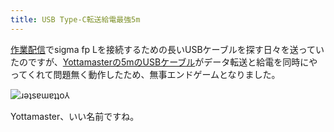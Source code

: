 ```yaml
---
title: USB Type-C転送給電最強5m
---
```

[作業配信](https://www.youtube.com/c/r7kamura)でsigma fp Lを接続するための長いUSBケーブルを探す日々を送っていたのですが、[Yottamasterの5mのUSBケーブル](https://www.amazon.co.jp/dp/B09Y1BY75P)がデータ転送と給電を同時にやってくれて問題無く動作したため、無事エンドゲームとなりました。

![](https://lh3.googleusercontent.com/docs/ADP-6oHfsM78s7Y3VLC7IOecTzJN1lWYjvvhqIalG_QbKJH9JgblCbYF1nROWLC5Di28u3wF_9e4BtmPVdbG7WpHNHxh4ZxwisdlVqHif2RMhMaVQAGY7bxKq8v2fuBAEssMEAo3lhD-1V7vUdFB-9WxOZrsfNh4ZsK7aMUS0fbsR7SY3vtmsSGUllLruWSfO83-eyrPw374fKsygqfbV-Us9epYsVx5Q1_0ICYZen4QXmbNU2W6L0W4Ea1LqBA_XESU1jPwEguVuFrQWy75FrxccXDj6Am2KargqDt6poD-ljPUD0d_fGOePYViIeTUvG_FW6EJJkDH-ksWQgYh1auNqKgVmJhD-diWBeJ2zfXhqfIuybSNNQFwZoRoD_BoxNK2RN7nf-yZKdWNnCRycM6AiVD8QOKyQ07c7kuYKgbJ6uni3q9-z1LC1ybMDrcuoS0aTj3Ro9FV1cRpb50Qpc97bp0-gILP8K4bDtMFpDbLw87lIjvJKGc6VGKAiI7JqOnOSKymOBR4kxFso5-JrUxWPaL4LLopxBpc8omD06lByCJbQbc9BIiW7VP9bHyepyQNmB3qe2uu7J61ZAlkrIKXYIz3AQ6NWWNo-h1tEw4hdqHJZcw5UAoowNY8kIsoe7Dk5iHgF49IIvbVq1MU3xeTlphgUN1C979GjBanYcGC-lhKvAn2TC_1VkrQRcgV9fxuwyyzxb_604imCnw3wOGRsewLm4NGHcUofgSXIT35o17iEIoayeMchLuWaeCj_qoJx2Tc8ilqUmpI1-dZC7pNrMPUBorQP5mxnoyBfZvIne_BHQkZoAlt5srDFMHbtw6fKKwuYEVb7jEn_CiEe5ZjmAaBsr3eLuK-oVGW7TPb0PyeWvFsf2nXR6MFTelNxzIV_GylGldIKvf3-cYspJ3bZZdiryKKlFJXqm4AdiVuO_4dFUDonluLpqexZ8ayf4OtuwtEFuP-TxJeW31wrY4V4rXT6x3XNJ1-yq0R_fbd1i7y0eS1oiKUxcD72A_FsSkhD2dMXkCScJxlZHuIPvCSkqWBKzh30FOJDRVcTWimjsCyuCB5TgvqPw7KRcm9hPd49g4_VJDlJ58vhwaJYL8UOAUpsoPTmpwA-eWALDiUTr5gXDHNRIuEyl5wEhgnycxWMg_QcbviaYu-KbTUUwQQ1fpGWr7jHPqMWsm4zuUGlrZH9VJ_pO8m-DMZZfFYWdLb27mIGA6ZhLs6Qc_5fCt8uEGp-mhl5feHMPgyKqzY8EcCzwGmPQ "ɹǝʇsɐɯɐʇʇo⅄")

Yottamaster、いい名前ですね。
